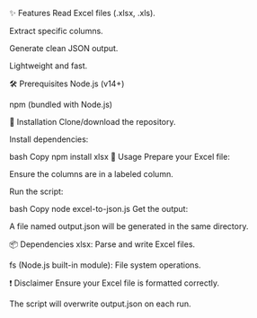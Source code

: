 ✨ Features
Read Excel files (.xlsx, .xls).

Extract specific columns.

Generate clean JSON output.

Lightweight and fast.

🛠️ Prerequisites
Node.js (v14+)

npm (bundled with Node.js)

🔧 Installation
Clone/download the repository.

Install dependencies:

bash
Copy
npm install xlsx
🚀 Usage
Prepare your Excel file:

Ensure the columns are in a labeled column.

Run the script:

bash
Copy
node excel-to-json.js
Get the output:

A file named output.json will be generated in the same directory.


📦 Dependencies
xlsx: Parse and write Excel files.

fs (Node.js built-in module): File system operations.


❗ Disclaimer
Ensure your Excel file is formatted correctly.

The script will overwrite output.json on each run.
